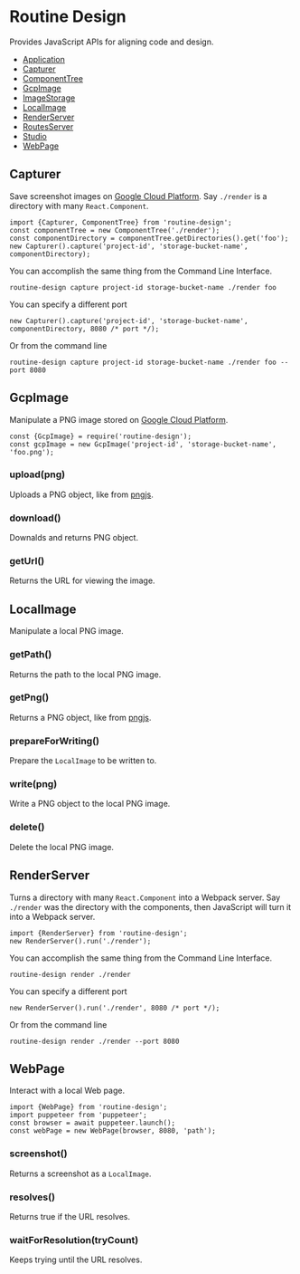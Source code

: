 # Routine Design

Provides JavaScript APIs for aligning code and design.

* [Application](./application/README.md)
* [Capturer](#capturer)
* [ComponentTree](./component-tree/README.md)
* [GcpImage](#gcpimage)
* [ImageStorage](./image-storage/README.md)
* [LocalImage](#localimage)
* [RenderServer](#renderserver)
* [RoutesServer](./routes-server/README.md)
* [Studio](./studio/README.md)
* [WebPage](#webpage)

## Capturer

Save screenshot images on [Google Cloud Platform](https://cloud.google.com/). Say `./render` is a directory with many `React.Component`.

```
import {Capturer, ComponentTree} from 'routine-design';
const componentTree = new ComponentTree('./render');
const componentDirectory = componentTree.getDirectories().get('foo');
new Capturer().capture('project-id', 'storage-bucket-name', componentDirectory);
```

You can accomplish the same thing from the Command Line Interface.
```
routine-design capture project-id storage-bucket-name ./render foo
```

You can specify a different port
```
new Capturer().capture('project-id', 'storage-bucket-name', componentDirectory, 8080 /* port */);
```

Or from the command line 
```
routine-design capture project-id storage-bucket-name ./render foo --port 8080
```

## GcpImage

Manipulate a PNG image stored on [Google Cloud Platform](https://cloud.google.com/). 

```
const {GcpImage} = require('routine-design');
const gcpImage = new GcpImage('project-id', 'storage-bucket-name', 'foo.png');
```

### upload(png)

Uploads a PNG object, like from [pngjs](https://www.npmjs.com/package/pngjs).

### download()

Downalds and returns PNG object.

### getUrl()

Returns the URL for viewing the image.

## LocalImage

Manipulate a local PNG image. 

### getPath()

Returns the path to the local PNG image.

### getPng()

Returns a PNG object, like from [pngjs](https://www.npmjs.com/package/pngjs).

### prepareForWriting()

Prepare the `LocalImage` to be written to.

### write(png)

Write a PNG object to the local PNG image.

### delete()

Delete the local PNG image.

## RenderServer

Turns a directory with many `React.Component` into a Webpack server. Say `./render` was the directory with the components, then JavaScript will turn it into a Webpack server.
```
import {RenderServer} from 'routine-design';
new RenderServer().run('./render');
```

You can accomplish the same thing from the Command Line Interface. 
```
routine-design render ./render
```

You can specify a different port
```
new RenderServer().run('./render', 8080 /* port */);
```

Or from the command line 
```
routine-design render ./render --port 8080
```

## WebPage

Interact with a local Web page.

```
import {WebPage} from 'routine-design';
import puppeteer from 'puppeteer';
const browser = await puppeteer.launch();
const webPage = new WebPage(browser, 8080, 'path');
```

### screenshot()

Returns a screenshot as a `LocalImage`.

### resolves()

Returns true if the URL resolves.

### waitForResolution(tryCount)

Keeps trying until the URL resolves. 
